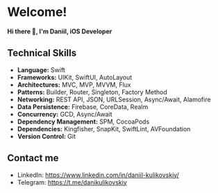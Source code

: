 # Welcome!
**Hi there 👋, I'm Daniil, iOS Developer**  

## **Technical Skills**
- **Language:** Swift
- **Frameworks:** UIKit, SwiftUI, AutoLayout  
- **Architectures:** MVC, MVP, MVVM, Flux 
- **Patterns:** Builder, Router, Singleton, Factory Method  
- **Networking:** REST API, JSON, URLSession, Async/Await, Alamofire  
- **Data Persistence:** Firebase, CoreData, Realm
- **Concurrency:** GCD, Async/Await
- **Dependency Management:** SPM, CocoaPods   
- **Dependencies:** Kingfisher, SnapKit, SwiftLint, AVFoundation  
- **Version Control:** Git   

## Contact me

- LinkedIn: https://www.linkedin.com/in/daniil-kulikovskiy/
- Telegram: https://t.me/danikulikovskiy

